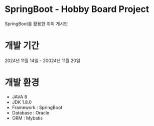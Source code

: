 # SpringBoot - Hobby Board Project
SpringBoot를 활용한 취미 게시판

# 개발 기간
2024년 11월 14일 - 20024년 11월 20일

# 개발 환경
- JAVA 8
- JDK 1.8.0
- Framework : SpringBoot
- Database : Oracle
- ORM : Mybatis

